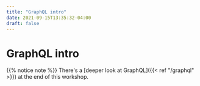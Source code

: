 ```yaml
---
title: "GraphQL intro"
date: 2021-09-15T13:35:32-04:00
draft: false
---
```


# GraphQL intro

{{% notice note %}}
There's a [deeper look at GraphQL]({{< ref "/graphql" >}}) at the end of this workshop.
